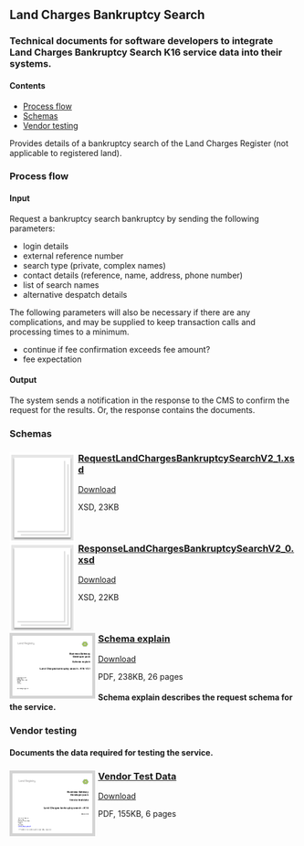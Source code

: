 ## Land Charges Bankruptcy  Search

### Technical documents for software developers to integrate Land Charges Bankruptcy Search K16 service data into their systems.

#### Contents
- [Process flow](#process-flow)
- [Schemas](#schemas)
- [Vendor testing](#vendor-testing)

Provides details of a bankruptcy search of the Land Charges Register (not applicable to registered land).

### Process flow

#### Input
Request a bankruptcy search bankruptcy by sending the following parameters:

- login details
- external reference number
- search type (private, complex names)
- contact details (reference, name, address, phone number)
- list of search names
- alternative despatch details

The following parameters will also be necessary if there are any complications, and may be supplied to keep transaction calls and processing times to a minimum.

- continue if fee confirmation exceeds fee amount?
- fee expectation

#### Output

The system sends a notification in the response to the CMS to confirm the request for the results. Or, the response contains the documents.

### Schemas

<h3><a href="../../schemas/RequestLandChargesBankruptcySearchV2_1.xsd">
<img style="float: left; margin: 0px 5px 0px 0px" src="../../images/thumbnail/file.png"></a> 
<a href="../../schemas/RequestLandChargesBankruptcySearchV2_1.xsd">RequestLandChargesBankruptcySearchV2_1.xsd</a></h3>
<a download=".xsd" href="../../schemas/RequestLandChargesBankruptcySearchV2_1.xsd">Download</a>

XSD, 23KB

<br/>
<h3><a href="../../schemas/ResponseLandChargesBankruptcySearchV2_0.xsd">
<img style="float: left; margin: 0px 5px 0px 0px" src="../../images/thumbnail/file.png"></a> 
<a href="../../schemas/ResponseTitleKnownOfficialCopyV2_0.xsd">ResponseLandChargesBankruptcySearchV2_0.xsd</a></h3>
<a download="ResponseLandChargesBankruptcySearchV2_0.xsd" href="../../schemas/ResponseLandChargesBankruptcySearchV2_0.xsd">Download</a>

XSD, 22KB

<br/>

<h3><a href="../../pdfs/services/LandChargesBankruptcy_2.1_SchemaExplain.pdf">
<img style="float: left; margin: 0px 5px 0px 0px;  border:5px solid LightGrey;" src="../../images/thumbnail/LCBankruptcy_2.1_SchemaExplain.pdf.png"></a>
<a href="../../pdfs/services/LandChargesBankruptcy_2.1_SchemaExplain.pdf">Schema explain</a></h3>
<a download="LandChargesBankruptcy_2.1_SchemaExplain.pdf" href="../../pdfs/services/LandChargesBankruptcy_2.1_SchemaExplain.pdf">Download</a>

PDF, 238KB, 26 pages

#### Schema explain describes the request schema for the service.

### Vendor testing

#### Documents the data required for testing the service.

<h3><a href="../../pdfs/services/LandChargesBankruptcy_v2.1_VendorTest_v1.0.pdf">
<img style="float: left; margin: 0px 5px 0px 0px;  border:5px solid LightGrey;" src="../../images/thumbnail/LCBankruptcyv2_0VendorTest.pdf.png"></a>
<a href="../../pdfs/services/LandChargesBankruptcy_v2.1_VendorTest_v1.0.pdf">Vendor Test Data</a></h3>
<a download="LandChargesBankruptcy_v2.1_VendorTest_v1.0.pdf" href="../../pdfs/services/LandChargesBankruptcy_v2.1_VendorTest_v1.0.pdf">Download</a>

PDF, 155KB, 6 pages